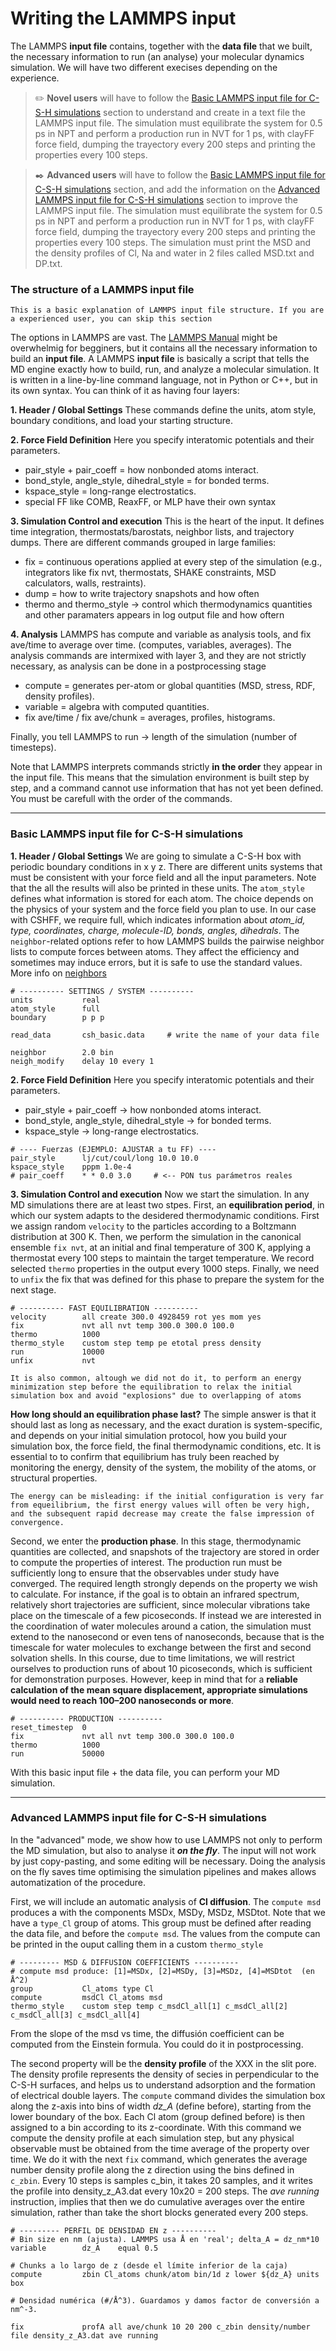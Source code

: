 # Writing the LAMMPS input

The LAMMPS **input file** contains, together with the **data file** that we built, the necessary information to run (an analyse) your molecular dynamics simulation. We will have two different execises depending on the experience.


> ✏️ **Novel users** will have to follow the [Basic LAMMPS input file for C-S-H simulations](#basic-lammps-input-file-for-c-s-h-simulations) section to understand and create in a text file the LAMMPS input file. The simulation must equilibrate the system for 0.5 ps in NPT and perform a production run in NVT for 1 ps, with clayFF force field, dumping the trayectory every 200 steps and printing the properties every 100 steps.

> ✒️ **Advanced users** will have to follow the [Basic LAMMPS input file for C-S-H simulations](#basic-lammps-input-file-for-c-s-h-simulations) section, and add the information on the [Advanced LAMMPS input file for C-S-H simulations](#advanced-lammps-input-file-for-c-s-h-simulations) section to improve the LAMMPS input file. The simulation must equilibrate the system for 0.5 ps in NPT and perform a production run in NVT for 1 ps, with clayFF force field, dumping the trayectory every 200 steps and printing the properties every 100 steps. The simulation must print the MSD and the density profiles of Cl, Na and water in 2 files called MSD.txt and DP.txt.


### The structure of a LAMMPS input file
```{note}
This is a basic explanation of LAMMPS input file structure. If you are a experienced user, you can skip this section
```

The options in LAMMPS are vast. The [LAMMPS Manual](https://docs.lammps.org/) might be overwhelmig for begginers, but it contains all the necessary information to build an **input file**. A LAMMPS **input file** is basically a script that tells the MD engine exactly how to build, run, and analyze a molecular simulation. It is written in a line-by-line command language, not in Python or C++, but in its own syntax. You can think of it as having four layers:

**1. Header / Global Settings** These commands define the units, atom style, boundary conditions, and load your starting structure.

**2. Force Field Definition** Here you specify interatomic potentials and their parameters.
- pair_style + pair_coeff = how nonbonded atoms interact. 
- bond_style, angle_style, dihedral_style = for bonded terms.
- kspace_style = long-range electrostatics.
- special FF like COMB, ReaxFF, or MLP have their own syntax

**3. Simulation Control and execution** This is the heart of the input. It defines time integration, thermostats/barostats, neighbor lists, and trajectory dumps. There are different commands grouped in large families:
- fix = continuous operations applied at every step of the simulation (e.g., integrators like fix nvt, thermostats, SHAKE constraints, MSD calculators, walls, restraints).
- dump = how to write trajectory snapshots and how often
- thermo and thermo_style → control which thermodynamics quantities and other paramaters appears in log output file and how oftern

**4. Analysis** LAMMPS has compute and variable as analysis tools, and fix ave/time to average over time. (computes, variables, averages). The analysis commands are intermixed with layer 3, and they are not strictly necessary, as analysis can be done in a postprocessing stage
- compute = generates per-atom or global quantities (MSD, stress, RDF, density profiles).
- variable = algebra with computed quantities.
- fix ave/time / fix ave/chunk = averages, profiles, histograms.

Finally, you tell LAMMPS to run → length of the simulation (number of timesteps).

Note that LAMMPS interprets commands strictly **in the order** they appear in the input file. This means that the simulation environment is built step by step, and a command cannot use information that has not yet been defined. You must be carefull with the order of the commands.

---

### Basic LAMMPS input file for C-S-H simulations

**1. Header / Global Settings** We are going to simulate a C-S-H box with periodic boundary conditions in x y z. There are different units systems that must be consistent with your force field and all the input parameters. Note that the all the results will also be printed in these units. The `atom_style` defines what information is stored for each atom. The choice depends on the physics of your system and the force field you plan to use. In our case with CSHFF, we require full, which indicates information about _atom_id, type, coordinates, charge, molecule-ID, bonds, angles, dihedrals_. 
The `neighbor`-related options refer to how LAMMPS builds the pairwise neighbor lists to compute forces between atoms. They affect the efficiency and sometimes may induce errors, but it is safe to use the standard values. More info on [neighbors](https://docs.lammps.org/Developer_par_neigh.html)

```
# ---------- SETTINGS / SYSTEM ----------
units           real
atom_style      full
boundary        p p p

read_data       csh_basic.data     # write the name of your data file

neighbor        2.0 bin
neigh_modify    delay 10 every 1
```

**2. Force Field Definition** Here you specify interatomic potentials and their parameters.
- pair_style + pair_coeff → how nonbonded atoms interact. 
- bond_style, angle_style, dihedral_style → for bonded terms.
- kspace_style → long-range electrostatics.

```
# ---- Fuerzas (EJEMPLO: AJUSTAR a tu FF) ----
pair_style      lj/cut/coul/long 10.0 10.0
kspace_style    pppm 1.0e-4
# pair_coeff    * * 0.0 3.0     # <-- PON tus parámetros reales
```

**3. Simulation Control and execution** Now we start the simulation. In any MD simulations there are at least two stpes. First, an **equilibration period**, in which our system adapts to the desidered thermodynamic conditions. First we assign random `velocity` to the particles according to a Boltzmann distribution at 300 K. Then, we perform the simulation in the canonical ensemble `fix nvt`, at an initial and final temperature of 300 K, applying a thermostat every 100 steps to maintain the target temperature. We record selected `thermo` properties in the output every 1000 steps. Finally, we need to `unfix` the fix that was defined for this phase to prepare the system for the next stage.

```
# ---------- FAST EQUILIBRATION ----------
velocity        all create 300.0 4928459 rot yes mom yes
fix             nvt all nvt temp 300.0 300.0 100.0
thermo          1000
thermo_style    custom step temp pe etotal press density
run             10000
unfix           nvt
```

```{tip}
It is also common, altough we did not do it, to perform an energy minimization step before the equilibration to relax the initial simulation box and avoid "explosions" due to overlapping of atoms
```

**How long should an equilibration phase last?** The simple answer is that it should last as long as necessary, and the exact duration is system-specific, and depends on your initial simulation protocol, how you build your simulation box, the force field, the final thermodynamic conditions, etc. It is essential to  to confirm that equilibrium has truly been reached by monitoring the energy, density of the system, the mobility of the atoms, or structural properties. 

```{caution}
The energy can be misleading: if the initial configuration is very far from equeilibrium, the first energy values will often be very high, and the subsequent rapid decrease may create the false impression of convergence.
```

Second, we enter the **production phase**. In this stage, thermodynamic quantities are collected, and snapshots of the trajectory are stored in order to compute the properties of interest. The production run must be sufficiently long to ensure that the observables under study have converged. The required length strongly depends on the property we wish to calculate. For instance, if the goal is to obtain an infrared spectrum, relatively short trajectories are sufficient, since molecular vibrations take place on the timescale of a few picoseconds. If instead we are interested in the coordination of water molecules around a cation, the simulation must extend to the nanosecond or even tens of nanoseconds, because that is the timescale for water molecules to exchange between the first and second solvation shells. In this course, due to time limitations, we will restrict ourselves to production runs of about 10 picoseconds, which is sufficient for demonstration purposes. However, keep in mind that for a **reliable calculation of the mean square displacement, appropriate simulations would need to reach 100–200 nanoseconds or more**.

```
# ---------- PRODUCTION ----------
reset_timestep  0
fix             nvt all nvt temp 300.0 300.0 100.0 
thermo          1000
run             50000
```

With this basic input file + the data file, you can perform your MD simulation.

---

### Advanced LAMMPS input file for C-S-H simulations
In the "advanced" mode, we show how to use LAMMPS not only to perform the MD simulation, but also to analyse it **_on the fly_**. The input will not work by just copy-pasting, and some editing will be necessary.
Doing the analysis on the fly saves time optimising the simulation pipelines and makes allows automatization of the procedure. 

First, we will include an automatic analysis of **Cl diffusion**. The `compute msd` produces a with the components MSDx, MSDy, MSDz, MSDtot. Note that we have a `type_Cl` group of atoms. This group must be defined after reading the data file, and before the `compute msd`. The values from the compute can be printed in the ouput calling them in a custom `thermo_style`

```
# --------- MSD & DIFFUSION COEFFICIENTS ----------
# compute msd produce: [1]=MSDx, [2]=MSDy, [3]=MSDz, [4]=MSDtot  (en Å^2)
group           Cl_atoms type Cl
compute         msdCl Cl_atoms msd
thermo_style    custom step temp c_msdCl_all[1] c_msdCl_all[2] c_msdCl_all[3] c_msdCl_all[4]
```

From the slope of the msd vs time, the diffusión coefficient can be computed from the Einstein formula. You could do it in postprocessing. 

The second property will be the **density profile** of the XXX in the slit pore. The density profile represents the density of secies in perpendicular to the C-S-H surfaces, and helps us to understand adsorption and the formation of electrical double layers. The `compute` command divides the simulation box along the z-axis into bins of width _dz_A_ (define before), starting from the lower boundary of the box. Each Cl atom (group defined before) is then assigned to a bin according to its z-coordinate. With this command we compute the density profile at each simulation step, but any physical observable must be obtained from the time average of the property over time. We do it with the next `fix` command, which generates the average number density profile along the z direction using the bins defined in `c_zbin`. Every 10 steps is samples c_bin, it takes 20 samples, and it writes the profile into density_z_A3.dat every 10x20 = 200 steps. The _ave running_ instruction, implies that then we do cumulative averages over the entire simulation, rather than  take the short blocks generated every 200 steps.

```
# --------- PERFIL DE DENSIDAD EN z ----------
# Bin size en nm (ajusta). LAMMPS usa Å en 'real'; delta_A = dz_nm*10
variable        dz_A    equal 0.5

# Chunks a lo largo de z (desde el límite inferior de la caja)
compute         zbin Cl_atoms chunk/atom bin/1d z lower ${dz_A} units box

# Densidad numérica (#/Å^3). Guardamos y damos factor de conversión a nm^-3.

fix             profA all ave/chunk 10 20 200 c_zbin density/number file density_z_A3.dat ave running
```


